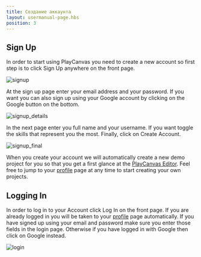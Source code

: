 ```yaml
---
title: Создание аккаунта
layout: usermanual-page.hbs
position: 3
---
```


## Sign Up

In order to start using PlayCanvas you need to create a new account so first step is to click Sign Up anywhere on the front page.

![signup][1]

At the sign up page enter your email address and your password. If you want you can also sign up using your Google account by clicking on the Google button on the bottom.

![signup_details][2]

In the next page enter you full name and your username. If you want toggle the skills that represent you the most. Finally, click on Create Account.

![signup_final][3]

When you create your account we will automatically create a new demo project for you so that you get a first glance at the [PlayCanvas Editor][4]. Feel free to jump to your [profile][5] page at any time to start creating your own projects.

## Logging In

In order to log in to your Account click Log In on the front page. If you are already logged in you will be taken to your [profile][5] page automatically. If you have signed up using your email and password make sure you enter those fields in the login page. Otherwise if you have logged in with Google then click on Google instead.

![login][7]

[1]: /images/user-manual/creating-account/signup.png
[2]: /images/user-manual/creating-account/signup_details.png
[3]: /images/user-manual/creating-account/signup_final.png
[4]: /user-manual/designer/
[5]: /user-manual/profile/
[6]: https://login.playcanvas.com/persona_deprecated
[7]: /images/user-manual/creating-account/login.png
